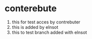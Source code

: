 # conterebute
1. this for test acces by contrebuter
2. this is added by elnsot
3. this to test branch added with elnsot

